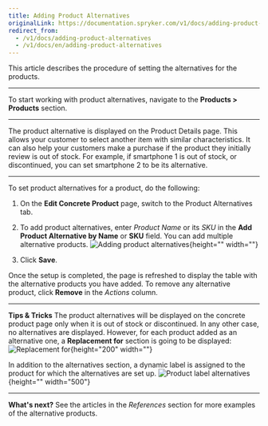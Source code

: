 ```yaml
---
title: Adding Product Alternatives
originalLink: https://documentation.spryker.com/v1/docs/adding-product-alternatives
redirect_from:
  - /v1/docs/adding-product-alternatives
  - /v1/docs/en/adding-product-alternatives
---
```


This article describes the procedure of setting the alternatives for the products.
***
To start working with product alternatives, navigate to the **Products > Products** section.
***
The product alternative is displayed on the Product Details page. This allows your customer to select another item with similar characteristics. It can also help your customers make a purchase if the product they initially review is out of stock.
For example, if smartphone 1 is out of stock, or discontinued, you can set smartphone 2 to be its alternative.
***
To set product alternatives for a product, do the following:
1. On the **Edit Concrete Product** page, switch to the Product Alternatives tab. 
2. To add product alternatives, enter _Product Name_ or its _SKU_ in the **Add Product Alternative by Name** or **SKU** field.
    You can add multiple alternative products.
![Adding product alternatives](https://spryker.s3.eu-central-1.amazonaws.com/docs/User+Guides/Back+Office+User+Guides/Products/Products/Managing+products/Adding+Product+Alternatives/add-product-alternative.png){height="" width=""}

4. Click **Save**.

Once the setup is completed, the page is refreshed to display the table with the alternative products you have added. 
To remove any alternative product, click **Remove** in the _Actions_ column.
***
**Tips & Tricks**
The product alternatives will be displayed on the concrete product page only when it is out of stock or discontinued. In any other case, no alternatives are displayed. However, for each product added as an alternative one, a **Replacement for** section is going to be displayed:
![Replacement for](https://spryker.s3.eu-central-1.amazonaws.com/docs/User+Guides/Back+Office+User+Guides/Products/Products/Managing+products/Adding+Product+Alternatives/replacement-for.png){height="200" width=""}

In addition to the alternatives section, a dynamic label is assigned to the product for which the alternatives are set up.
![Product label alternatives](https://spryker.s3.eu-central-1.amazonaws.com/docs/User+Guides/Back+Office+User+Guides/Products/Products/Managing+products/Adding+Product+Alternatives/product-label-alternatives.png){height="" width="500"}

***
**What's next?**
See the articles in the _References_ section for more examples of the alternative products.
